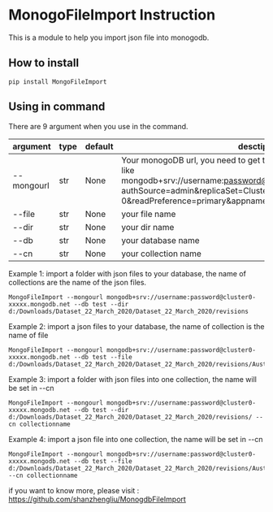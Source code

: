# MonogoFileImport Instruction


This is a module to help you import json file into monogodb.
## How to install 

```pip install MongoFileImport```


## Using in command
There are 9 argument when you use in the command.

| argument | type |default|desctipyion|
| --- | --- | --- |---|
|--mongourl|str|None|Your monogoDB url, you need to get the python version connection url, like mongodb+srv://username:password@clusterxxxx.mongodb.net/test?authSource=admin&replicaSet=Cluster0-shard-0&readPreference=primary&appname=MongoDB%20Compass&ssl=true
--file|str|None|your file name
|--dir|str|None|your dir name
|--db|str|None|your database name
|--cn|str|None|your collection name



Example 1:
import a folder with json files to your database, the name of collections are the name of the json files.
```
MongoFileImport --mongourl mongodb+srv://username:password@cluster0-xxxxx.mongodb.net --db test --dir d:/Downloads/Dataset_22_March_2020/Dataset_22_March_2020/revisions
```

Example 2:
import a json files to your database, the name of collection is  the name of file
```
MongoFileImport --mongourl mongodb+srv://username:password@cluster0-xxxxx.mongodb.net --db test --file d:/Downloads/Dataset_22_March_2020/Dataset_22_March_2020/revisions/Australian.json
```
Example 3:
import a folder with json files into one collection, the name will be set in --cn 
```
MongoFileImport --mongourl mongodb+srv://username:password@cluster0-xxxxx.mongodb.net --db test --dir d:/Downloads/Dataset_22_March_2020/Dataset_22_March_2020/revisions/ --cn collectionname
```

Example 4:
import a  json file into one collection, the name will be set in --cn 
```
MongoFileImport --mongourl mongodb+srv://username:password@cluster0-xxxxx.mongodb.net --db test --file d:/Downloads/Dataset_22_March_2020/Dataset_22_March_2020/revisions/Australian.json --cn collectionname
```



if you want to know more, please visit : https://github.com/shanzhengliu/MonogdbFileImport




